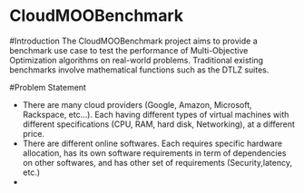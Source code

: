 CloudMOOBenchmark
=================

#Introduction
The CloudMOOBenchmark project aims to provide a benchmark use case to test the performance of Multi-Objective Optimization 
algorithms on real-world problems. Traditional existing benchmarks involve mathematical functions such as the DTLZ suites.

#Problem Statement
- There are many cloud providers (Google, Amazon, Microsoft, Rackspace, etc...). Each having different types of virtual machines with different specifications (CPU, RAM, hard disk, Networking), at a different price. 
- There are different online softwares. Each requires specific hardware allocation, has its own software requirements in term of dependencies on other softwares, and has other set of requirements (Security,latency, etc.)
- 
